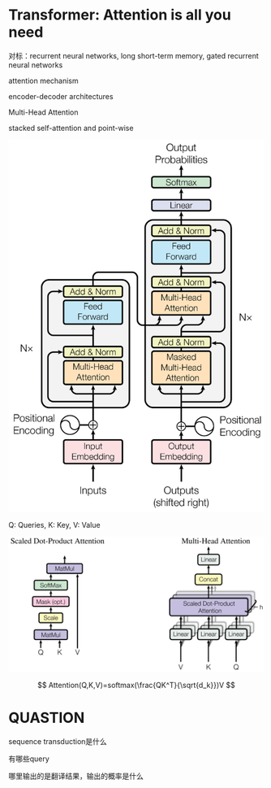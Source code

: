 # Transformer: Attention is all you need

对标：recurrent neural networks, long short-term memory, gated recurrent neural networks

attention mechanism

encoder-decoder architectures

Multi-Head Attention

stacked self-attention and point-wise

![Untitled](151.png)

Q: Queries, K: Key, V: Value

![Untitled](152.png)

$$
Attention(Q,K,V)=softmax(\frac{QK^T}{\sqrt{d_k}})V
$$

# QUASTION

sequence transduction是什么

有哪些query

哪里输出的是翻译结果，输出的概率是什么